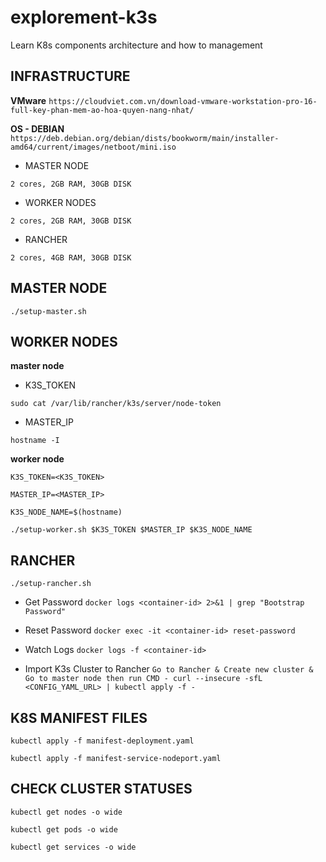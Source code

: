# explorement-k3s
Learn K8s components architecture and how to management

## INFRASTRUCTURE
**VMware** `https://cloudviet.com.vn/download-vmware-workstation-pro-16-full-key-phan-mem-ao-hoa-quyen-nang-nhat/`

**OS - DEBIAN** `https://deb.debian.org/debian/dists/bookworm/main/installer-amd64/current/images/netboot/mini.iso`
- MASTER NODE

`2 cores, 2GB RAM, 30GB DISK `

- WORKER NODES

`2 cores, 2GB RAM, 30GB DISK `

- RANCHER

`2 cores, 4GB RAM, 30GB DISK `

## MASTER NODE
`./setup-master.sh`

## WORKER NODES
**master node**
- K3S_TOKEN

`sudo cat /var/lib/rancher/k3s/server/node-token`

- MASTER_IP

`hostname -I`

**worker node**

`K3S_TOKEN=<K3S_TOKEN>`

`MASTER_IP=<MASTER_IP>`

`K3S_NODE_NAME=$(hostname)`

`./setup-worker.sh $K3S_TOKEN $MASTER_IP $K3S_NODE_NAME`

## RANCHER
`./setup-rancher.sh`

- Get Password
`docker logs <container-id> 2>&1 | grep "Bootstrap Password"`

- Reset Password
`docker exec -it <container-id> reset-password`

- Watch Logs
`docker logs -f <container-id>`

- Import K3s Cluster to Rancher
`Go to Rancher & Create new cluster & Go to master node then run CMD - curl --insecure -sfL <CONFIG_YAML_URL> | kubectl apply -f -`

## K8S MANIFEST FILES
`kubectl apply -f manifest-deployment.yaml`

`kubectl apply -f manifest-service-nodeport.yaml`

## CHECK CLUSTER STATUSES
`kubectl get nodes -o wide`

`kubectl get pods -o wide`

`kubectl get services -o wide`